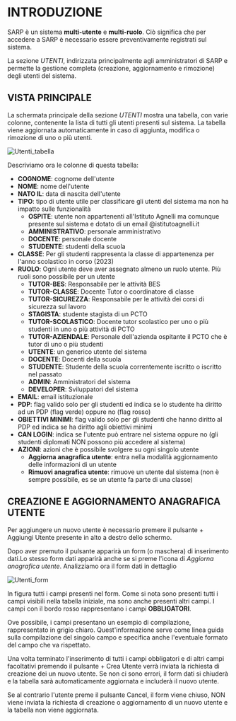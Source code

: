 <style>
    @import url(/css/doc-style.css);
</style>

# INTRODUZIONE

<!-- ![Utenti](/img/documentazione/utenti/utenti__01.png) -->

SARP è un sistema **multi-utente** e **multi-ruolo**. 
Ciò significa che per accedere a SARP è necessario essere preventivamente registrati sul sistema.

La sezione *UTENTI*, indirizzata principalmente agli amministratori di SARP e permette la gestione completa (creazione, aggiornamento e rimozione) degli utenti del sistema.

## VISTA PRINCIPALE

La schermata principale della sezione *UTENTI* mostra una tabella, con varie colonne, contenente la lista di tutti gli utenti presenti sul sistema.
La tabella viene aggiornata automaticamente in caso di aggiunta, modifica o rimozione di uno o più utenti.

![Utenti_tabella](/img/documentazione/utenti/utenti_01.png#img-doc)

Descriviamo ora le colonne di questa tabella:
- **COGNOME**: cognome dell'utente
- **NOME**: nome dell'utente
- **NATO IL**: data di nascita dell'utente
- **TIPO**: tipo di utente utile per classificare gli utenti del sistema ma non ha impatto sulle funzionalità
  - **OSPITE**: utente non appartenenti all'Istituto Agnelli ma comunque presente sul sistema e dotato di un email @istitutoagnelli.it
  - **AMMINISTRATIVO**: personale amministrativo
  - **DOCENTE**: personale docente
  - **STUDENTE**: studenti della scuola
- **CLASSE**: Per gli studenti rappresenta la classe di appartenenza per l'anno scolastico in corso (2023)
- **RUOLO**: Ogni utente deve aver assegnato almeno un ruolo utente. Più ruoli sono possibile per un utente
  - **TUTOR-BES**: Responsabile per le attività BES 
  - **TUTOR-CLASSE**: Docente Tutor o coordinatore di classe
  - **TUTOR-SICUREZZA**: Responsabile per le attività dei corsi di sicurezza sul lavoro
  - **STAGISTA**: studente stagista di un PCTO
  - **TUTOR-SCOLASTICO**: Docente tutor scolastico per uno o più studenti in uno o più attività di PCTO
  - **TUTOR-AZIENDALE**: Personale dell'azienda ospitante il PCTO che è tutor di uno o più studenti
  - **UTENTE**: un generico utente del sistema
  - **DOCENTE**: Docenti della scuola
  - **STUDENTE**: Studente della scuola correntemente iscritto o iscritto nel passato
  - **ADMIN**: Amministratori del sistema
  - **DEVELOPER**: Sviluppatori del sistema
- **EMAIL**: email istituzionale
- **PDP**: flag valido solo per gli studenti ed indica se lo studente ha diritto ad un PDP (flag verde) oppure no (flag rosso)
- **OBIETTIVI MINIMI**: flag valido solo per gli studenti che hanno diritto al PDP ed indica se ha diritto agli obiettivi minimi
- **CAN LOGIN**: indica se l'utente può entrare nel sistema oppure no (gli studenti diplomati NON possono più accedere al sistema)
- **AZIONI**: azioni che è possibile svolgere su ogni singolo utente
  - **Aggiorna anagrafica utente**: entra nella  modalità aggiornamento delle informazioni di un utente
  - **Rimuovi anagrafica utente**: rimuove un utente dal sistema (non è sempre possibile, es se un utente fa parte di una classe)

## CREAZIONE E AGGIORNAMENTO ANAGRAFICA UTENTE

Per aggiungere un nuovo utente è necessario premere il pulsante <span class="button blue">+ Aggiungi Utente</span> presente in alto a destro dello schermo. 

Dopo aver premuto il pulsante apparirà un form (o maschera) di inserimento dati.Lo stesso form dati apparirà anche se si preme l'icona di *Aggiorna anagrafica utente*.
Analizziamo ora il form dati in dettaglio

![Utenti_form](/img/documentazione/utenti/utenti_02.png#img-doc)

In figura tutti i campi presenti nel form. Come si nota sono presenti tutti i campi visibili nella tabella iniziale, ma sono anche presenti altri campi. I campi con il <span class="bold-red">bordo rosso</span> rappresentano i campi **OBBLIGATORI**.

Ove possibile, i campi presentano un esempio di compilazione, rappresentato in grigio chiaro. Quest'informazione serve come linea guida sulla compilazione del singolo campo e specifica anche l'eventuale formato del campo che va rispettato.

Una volta terminato l'inserimento di tutti i campi obbligatori e di altri campi facoltativi premendo il pulsante <span class="button green">+ Crea Utente</span> verrà inviata la richiesta di creazione dei un nuovo utente.
Se non ci sono errori, il form dati si chiuderà e la tabella sarà automaticamente aggiornata e includerà il nuovo utente.

Se al contrario l'utente preme il pulsante <span class="button red">Cancel</span>, il form viene chiuso, NON viene inviata la richiesta di creazione o aggiornamento di un nuovo utente e la tabella non viene aggiornata.




